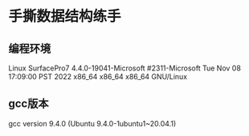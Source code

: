 # 手撕数据结构练手

## 编程环境
Linux SurfacePro7 4.4.0-19041-Microsoft #2311-Microsoft Tue Nov 08 17:09:00 PST 2022 x86_64 x86_64 x86_64 GNU/Linux

## gcc版本
gcc version 9.4.0 (Ubuntu 9.4.0-1ubuntu1~20.04.1)